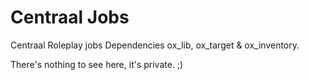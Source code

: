 # Centraal Jobs 
Centraal Roleplay jobs
Dependencies ox_lib, ox_target & ox_inventory.

There's nothing to see here, it's private. ;)
